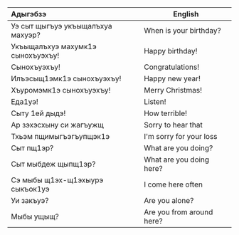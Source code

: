 | Адыгэбзэ                          | English                   |
| :-------------------------------- | ------------------------- |
| Уэ сыт щыгъуэ укъыщалъхуа махуэр? | When is your birthday?    |
| Укъыщалъхуэ махумк1э сынохъуэхъу! | Happy birthday!           |
| Сынохъуэхъу!                      | Congratulations!          |
| Илъэсыщ1эмк1э сынохъуэхъу!        | Happy new year!           |
| Хъуромэмк1э сынохъуэхъу!          | Merry Christmas!          |
| Еда1уэ!                           | Listen!                   |
| Сыту 1ей дыдэ!                    | How terrible!             |
| Ар зэхэсхыну си жагъужщ           | Sorry to hear that        |
| Тхьэм пщимыгъэгъупщэк1э           | I'm sorry for your loss   |
| Сыт пщ1эр?                        | What are you doing?       |
| Сыт мыбдеж щыпщ1эр?               | What are you doing here?  |
| Сэ мыбы щ1эх-щ1эхыурэ сыкъок1уэ   | I come here often         |
| Уи закъуэ?                        | Are you alone?            |
| Мыбы ущыщ?                        | Are you from around here? |
